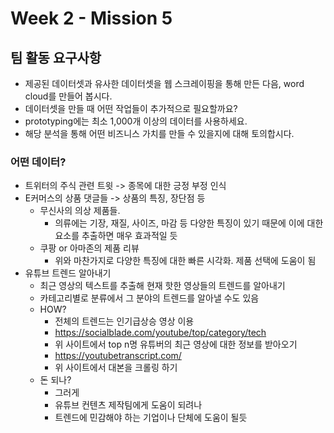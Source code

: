 # Week 2 - Mission 5


## 팀 활동 요구사항
- 제공된 데이터셋과 유사한 데이터셋을 웹 스크레이핑을 통해 만든 다음, word cloud를 만들어 봅시다.
- 데이터셋을 만들 때 어떤 작업들이 추가적으로 필요할까요?
- prototyping에는 최소 1,000개 이상의 데이터를 사용하세요.
- 해당 분석을 통해 어떤 비즈니스 가치를 만들 수 있을지에 대해 토의합시다.
### 어떤 데이터?
- 트위터의 주식 관련 트윗 -> 종목에 대한 긍정 부정 인식
- E커머스의 상품 댓글들 -> 상품의 특징, 장단점 등
    - 무신사의 의상 제품들.
        - 의류에는 기장, 재질, 사이즈, 마감 등 다양한 특징이 있기 때문에 이에 대한 요소를 추출하면 매우 효과적일 듯
    - 쿠팡 or 아마존의 제품 리뷰
        - 위와 마찬가지로 다양한 특징에 대한 빠른 시각화. 제품 선택에 도움이 됨
- 유튜브 트렌드 알아내기
    - 최근 영상의 텍스트를 추출해 현재 핫한 영상들의 트렌드를 알아내기
    - 카테고리별로 분류에서 그 분야의 트렌드를 알아낼 수도 있음
    - HOW?
        - 전체의 트렌드는 인기급상승 영상 이용
        - https://socialblade.com/youtube/top/category/tech
        - 위 사이트에서 top n명 유튜버의 최근 영상에 대한 정보를 받아오기
        - https://youtubetranscript.com/
        - 위 사이트에서 대본을 크롤링 하기
    - 돈 되나?
        - 그러게
        - 유튜브 컨텐츠 제작팀에게 도움이 되려나
        - 트렌드에 민감해야 하는 기업이나 단체에 도움이 될듯